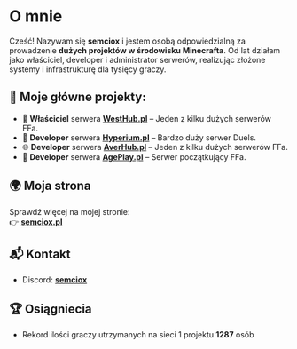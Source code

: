 # O mnie

Cześć! Nazywam się **semciox** i jestem osobą odpowiedzialną za prowadzenie **dużych projektów w środowisku Minecrafta**. Od lat działam jako właściciel, developer i administrator serwerów, realizując złożone systemy i infrastrukturę dla tysięcy graczy.

## 🔧 Moje główne projekty:

- 🎯 **Właściciel** serwera **[WestHub.pl](https://dc.westhub.pl)** – Jeden z kilku dużych serwerów FFa.
- 🧱 **Developer** serwera **[Hyperium.pl](https://dc.hyperium.pl)** – Bardzo duży serwer Duels.
- 🌐 **Developer** serwera **[AverHub.pl](https://dc.averhub.pl)** – Jeden z kilku dużych serwerów FFa.
- 🧒 **Developer** serwera **[AgePlay.pl](https://dc.ageplay.pl)** – Serwer początkujący FFa.

## 🌍 Moja strona

Sprawdź więcej na mojej stronie:  
👉 **[semciox.pl](https://semciox.pl)**

## 📬 Kontakt

- Discord: **[semciox](https://discord.com/users/657195990553460748)**

## 🏆 Osiągniecia

- Rekord ilości graczy utrzymanych na sieci 1 projektu **1287** osób
